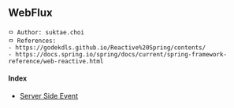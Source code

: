## WebFlux

```
ㅁ Author: suktae.choi
ㅁ References:
- https://godekdls.github.io/Reactive%20Spring/contents/
- https://docs.spring.io/spring/docs/current/spring-framework-reference/web-reactive.html
```

#### Index

- [Server Side Event](sse)

